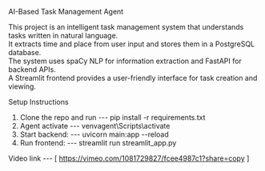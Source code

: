 AI-Based Task Management Agent

This project is an intelligent task management system that understands tasks written in natural language.  
It extracts time and place from user input and stores them in a PostgreSQL database.  
The system uses spaCy NLP for information extraction and FastAPI for backend APIs.  
A Streamlit frontend provides a user-friendly interface for task creation and viewing.  

Setup Instructions

1. Clone the repo and run  --- pip install -r requirements.txt
2. Agent activate --- venvagent\Scripts\activate
3. Start backend: --- uvicorn main:app --reload 
4. Run frontend: --- streamlit run streamlit_app.py 

Video link --- [ https://vimeo.com/1081729827/fcee4987c1?share=copy ]
